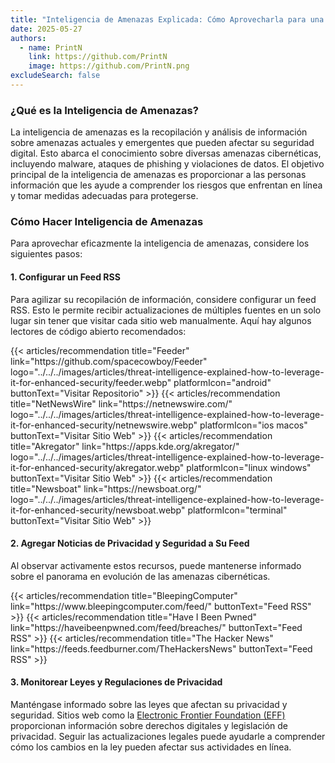 ```yaml
---
title: "Inteligencia de Amenazas Explicada: Cómo Aprovecharla para una Seguridad Mejorada"
date: 2025-05-27
authors:
  - name: PrintN
    link: https://github.com/PrintN
    image: https://github.com/PrintN.png
excludeSearch: false
---
```

### ¿Qué es la Inteligencia de Amenazas?
La inteligencia de amenazas es la recopilación y análisis de información sobre amenazas actuales y emergentes que pueden afectar su seguridad digital. Esto abarca el conocimiento sobre diversas amenazas cibernéticas, incluyendo malware, ataques de phishing y violaciones de datos. El objetivo principal de la inteligencia de amenazas es proporcionar a las personas información que les ayude a comprender los riesgos que enfrentan en línea y tomar medidas adecuadas para protegerse.

### Cómo Hacer Inteligencia de Amenazas
Para aprovechar eficazmente la inteligencia de amenazas, considere los siguientes pasos:

#### 1. Configurar un Feed RSS
Para agilizar su recopilación de información, considere configurar un feed RSS. Esto le permite recibir actualizaciones de múltiples fuentes en un solo lugar sin tener que visitar cada sitio web manualmente. Aquí hay algunos lectores de código abierto recomendados:
<div class="recommendations">
  <div class="grid">
    {{< articles/recommendation title="Feeder" link="https://github.com/spacecowboy/Feeder" logo="../../../images/articles/threat-intelligence-explained-how-to-leverage-it-for-enhanced-security/feeder.webp" platformIcon="android" buttonText="Visitar Repositorio" >}}
    {{< articles/recommendation title="NetNewsWire" link="https://netnewswire.com/" logo="../../../images/articles/threat-intelligence-explained-how-to-leverage-it-for-enhanced-security/netnewswire.webp" platformIcon="ios macos" buttonText="Visitar Sitio Web" >}}
    {{< articles/recommendation title="Akregator" link="https://apps.kde.org/akregator/" logo="../../../images/articles/threat-intelligence-explained-how-to-leverage-it-for-enhanced-security/akregator.webp" platformIcon="linux windows" buttonText="Visitar Sitio Web" >}}
    {{< articles/recommendation title="Newsboat" link="https://newsboat.org/" logo="../../../images/articles/threat-intelligence-explained-how-to-leverage-it-for-enhanced-security/newsboat.webp" platformIcon="terminal" buttonText="Visitar Sitio Web" >}}
  </div>
</div>

#### 2. Agregar Noticias de Privacidad y Seguridad a Su Feed
Al observar activamente estos recursos, puede mantenerse informado sobre el panorama en evolución de las amenazas cibernéticas.
<div class="recommendations">
  <div class="grid">
    {{< articles/recommendation title="BleepingComputer" link="https://www.bleepingcomputer.com/feed/" buttonText="Feed RSS" >}}
    {{< articles/recommendation title="Have I Been Pwned" link="https://haveibeenpwned.com/feed/breaches/" buttonText="Feed RSS" >}}
    {{< articles/recommendation title="The Hacker News" link="https://feeds.feedburner.com/TheHackersNews" buttonText="Feed RSS" >}}
  </div>
</div>

#### 3. Monitorear Leyes y Regulaciones de Privacidad
Manténgase informado sobre las leyes que afectan su privacidad y seguridad. Sitios web como la [Electronic Frontier Foundation (EFF)](https://www.eff.org) proporcionan información sobre derechos digitales y legislación de privacidad. Seguir las actualizaciones legales puede ayudarle a comprender cómo los cambios en la ley pueden afectar sus actividades en línea.